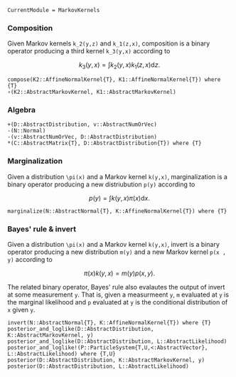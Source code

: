 ```@meta
CurrentModule = MarkovKernels
```

### Composition

Given Markov kernels ``k_2(y,z)`` and ``k_1(z,x)``, composition is a binary operator producing a third kernel ``k_3(y,x)`` according to

```math
k_3(y,x) = \int k_2(y,x) k_1(z,x) \mathrm{d} z.
```

```@docs
compose(K2::AffineNormalKernel{T}, K1::AffineNormalKernel{T}) where {T}
∘(K2::AbstractMarkovKernel, K1::AbstractMarkovKernel)
```

### Algebra 

```@docs
+(D::AbstractDistribution, v::AbstractNumOrVec)
-(N::Normal)
-(v::AbstractNumOrVec, D::AbstractDistribution)
*(C::AbstractMatrix{T}, D::AbstractDistribution{T}) where {T}
```


### Marginalization

Given a distribution ``\pi(x)`` and a Markov kernel ``k(y,x)``, marginalization is a binary operator producing a new distriubution ``p(y)`` according to

```math
p(y) = \int k(y, x) \pi(x) \mathrm{d} x.
```

```@docs
marginalize(N::AbstractNormal{T}, K::AffineNormalKernel{T}) where {T}
```

### Bayes' rule & invert 

Given a distribution ``\pi(x)`` and a Markov kernel ``k(y,x)``, invert is a binary operator producing a new distribution ``m(y)`` and a new Markov kernel ``p(x , y)`` according to

```math
\pi(x) k(y,x) = m(y) p(x,y).
```

The related binary operator, Bayes' rule also evalautes the output of invert at some measurement ``y``.
That is, given a measurmeent ``y``, ``m`` evaluated at ``y`` is the marginal likelihood and ``p`` evaluated at ``y`` is the conditional distribution of ``x`` given ``y``.

```@docs
invert(N::AbstractNormal{T}, K::AffineNormalKernel{T}) where {T}
posterior_and_loglike(D::AbstractDistribution, K::AbstractMarkovKernel, y)
posterior_and_loglike(D::AbstractDistribution, L::AbstractLikelihood)
posterior_and_loglike!(P::ParticleSystem{T,U,<:AbstractVector}, L::AbstractLikelihood) where {T,U}
posterior(D::AbstractDistribution, K::AbstractMarkovKernel, y)
posterior(D::AbstractDistribution, L::AbstractLikelihood)
```
